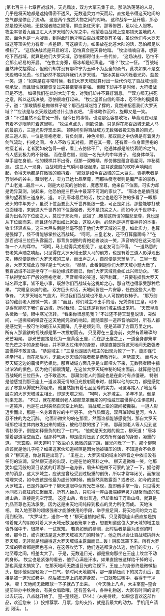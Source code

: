 ;第七百三十七章百战城外，天光黯淡，双方大军云集于此，那浩浩荡荡的人马，几乎是将天地都是遮掩得密不透风，无数道灵力冲天而起，直接是令得这天地间的空气都是停止了流动。
这是两个庞然大物之间的对峙。
这种战争一旦开启，那必然是惊天动地，无数强者随之陨落，鲜血染红天宇，那等惨烈，足以让人胆寒。
牧尘率领着九幽卫汇入大罗天域的大军之中，他望着百战城上空那铺天盖地的人影，面色也是一片凝重，到得此时他才明白百战域究竟有多强，虽说他们与大罗天域这等顶尖势力有着一点差距，可这般实力，如果放在北苍大陆的话，恐怕都足以横扫了。
“这场决战若是开启的话，恐怕真会是天昏地暗。
”牧尘喃喃自语，想要吃下百战域，就算是他们大罗天域，恐怕都得付出一些代价。
“这场决战，恐怕不会那么轻易的开启。
”在牧尘身旁，唐冰却是轻声道。
“嗯？”牧尘一怔。
“百战域虽然阵仗摆得足，但他们却并没有那种宁为玉碎不为瓦全的勇气，此次如果不是玄天殿暗中怂恿，他们必然不敢挑衅我们大罗天域。
”唐冰美目中闪烁着光彩，盈盈一笑，道：“如果是在寻常时候，我们大罗天域就算付出一些代价吃了百战域也能够承受，而且很快就能恢复过来甚至变得更强。
但眼下却并不是时候，大狩猎战已是不远。
如果我们在此时大动干戈，对我们却并不算好消息。
”“双方都无拼死之意，所以这场决战，恐怕很难打起来。
”牧尘望着自信的唐冰，忍不住的摸摸鼻子，道：“那敢情都是做做样子呢？那百战域吃饱了撑的，竟然来招惹我们大罗天域？”“应该是与玄天殿达成过什么协议吧。
”唐冰略作沉吟，旋即又是一笑。
道：“不过虽然不会拼死一搏，但今日的事情，也没那么容易收场，毕竟现在可是有着不少眼睛盯着这里呢。
”牧尘点点头，刚欲说话，只见得在那百战城无数人马的最前方，三道光影浮现出来。
顿时间引得百战域方无数强者投去敬畏的目光。
那三道人影，一位是青袍老者，背负剑匣，神色冷厉，那双目之中仿佛是有着灵力剑气流动，扫视之间。
令人不敢与其对视。
而在其一旁，还有着一位身着黑袍的枯瘦老者，老者犹如皮包骨一般，看上去仿佛干尸，他通体都是缭绕着阴冷之气。
令人感到极为的不舒服。
而在最右侧，则是一名光头的中年男子。
他身体单薄，单手竖在身前，他的模样并不出奇，但那一双眼睛，却仿佛是蕴含着星河，神秘莫测。
这三人一现身，百战域的士气瞬间暴涨起来，震耳欲聋般的欢呼声响彻而起，令得天地都是在微微的颤抖着。
“那就是如今百战域的三大巨头，青袍老者是万剑谷的谷主，藏剑老人，实力已达七品至尊，而那枯瘦老者则是魔尸宗的掌教，尸山老鬼...最后一人，则是大悲天的创始者，魔悲至尊，他来自下位面，可实力却是诡异莫测，说起来，他恐怕是三巨头中最深不可测的家伙了。
”唐冰也是俏目凝重的望着那三道身影，道。
听到唐冰最后的话，牧尘也是忍不住的多看了一眼那光头的中年男子，虽说下位面要比大千世界低级一些，可正是如此，那些能够打破位面桎梏，来到这大千世界的下位面强者，无不是顶尖之人，而如今大千世界中，最为出名的下位面之人，莫过于那炎帝，武祖了...眼前这所谓的魔悲至尊，竟也是从下位面而来，而且还创造出如此家业，这般人物，必然也是拥有着神异的本事。
牧尘轻轻点头，这三大巨头倒是丝毫不弱于他们大罗天域的三皇，如此实力，也算是强悍了，怪不得能够掌控这百战域。
“呵呵，三皇老友，还不打算露面吗？”在那百战域三位巨头露面后，那背负剑匣的青袍老者淡淡一笑，声音响彻在这天地间每一个人的耳中。
“呵呵，马上就得兵戎相见了，这老友可当不得。
”一道熟悉的苍老笑声随之响起，只见得在大罗天域无数人马的前方，也是有着三道人影浮现出来，赫然便是他们大罗天域的三皇，而出声之人，自然便是天鹫皇了。
三皇一现身，大罗天域此方同样是士气大涨。
“桀桀，此番倒是你们大罗天域小题大做了，我百战域不过是抢夺了一些边缘城市而已，你们大罗天域竟会如此兴师动众。
”那干枯得犹如干尸般的黑袍老者，声音嘶哑的笑道，笑声刺耳。
“只要有损我大罗天域名声之事，皆不是小事，既然你们百战域有这挑衅之心，那自然也得承受那种后果。
”灵瞳皇淡淡的道。
双方巨头对话，天地间皆是一片安静，任由这些大人物争锋。
“大罗天域名气虽大，不过我们百战域也不是人人可捏的软柿子。
”那万剑谷的藏剑老人微微一笑，道：“而且，你们域主不出手的话，光凭你们三皇，可不见得就能吃下我们百战域，所以我想，三位还是将你们域主请出来吧。
”天鹫皇眉头微微一皱，眼中寒光流转。
“看来你很想见我？”不过还不待天鹫皇说话，突然间，一道嘶哑的嗓音在这天地间凭空的响起，而随着那一道声音响起时，所有人都是感觉到一股可怕的威压从天而降，几乎是顷刻间，便是笼罩了方圆万里之内。
所有人那震骇的视线都是第一次投射而去。
只见得在三皇身前，突然有着璀璨的光芒凝聚。
那光芒直接是化为一座黄金王座，而在那王座之上，一道全身都笼罩在光芒之中的身影静坐，并不算太过伟岸的身影，却是直接是将这天地间无数强者震慑得不敢言语。
“恭迎域主！”三皇也是因为域主的出现为惊了一下，旋即连忙抱拳行礼，而在那后方，无数大罗天域的强者都是恭敬行礼。
声势震天。
而与大罗天域这边的震慑声势相比，那百战域方面几乎是立即哑火下来，无数强者眼中掠过浓浓的惧色，因为他们都很清楚，在这位大罗天域神秘的域主面前，就算是他们百战域的三位巨头，也不敢造次。
那藏剑老人的面庞也是在此时有点僵硬。
特别是他感觉到那王座上一道淡漠无情的目光投射而来时，就算以他的实力，都是感觉到了寒意从脚底升腾起来。
他虽然拥有着七品至尊的实力，可这与踏入了地至尊层次的大罗天域域主相比，却是天壤之别。
“呵呵，大罗域主。
多年不见，倒是别来无恙。
”不过，就在那藏剑老人被那笼罩而来的可怕威压震慑得心生惧意时，一道笑声，也是在此时突然自天空上响起。
百战域上空的空间被撕裂。
一道人影迈步而出，那是一名身着青衫的中年男子。
他气质飘逸，双目璀璨如星河，令人忍不住的为之沉醉。
他面带微笑的站在那里，然而谁都能够感觉到，那自大罗天域那位域主体内散发出来的威压，被他尽数的接了下来。
那藏剑老人等人见到这青衫男子，倒是如释重负的松了一口气。
“他就是天玄殿的殿主，柳天道！”唐冰望着那道凌空而立，但那种气势，却是绝对压到了双方所有强者的身影，凝重的道。
“天玄殿，柳天道吗？”牧尘心头微微的跳了跳，目光闪烁了一下，那个柳暝应该就是他儿子吧？如果这家伙知道柳暝是因为他被镇压的话，不知道会不会发疯？“柳天道，你总算是出现了。
”王座上，大罗天域的域主的声音之中依旧没有任何的波澜，显然柳天道的出现，也是在他的预料之中。
柳天道微微一笑，他那犹如星河般的双目紧紧的盯着那一道身影，眉头却是微不可察的皱了一下，据他得来的消息，这大罗域主，应该是曾经受到过极重的创伤，所以才常年闭关，而按照常理来说，如今应该是他最为虚弱的时候，他竟然真敢露面？或者说，如今的这位大罗域主，已是外强中干？柳天道眼中似有光芒浮现，旋即他手掌一抬，只见得天地间灵力疯狂的汇聚而来，所有人抬头，只见得一座由极端纯粹灵力凝聚而成的斑斓山岳，直接是凭空浮现。
这座山岳，看似普通，但却重如千万重山峰，就算是九品至尊也无法承受，因为这是由天地间纯粹到极点的灵力所化而成。
天地法相。
踏入地至尊的超级强者才能够使用的手段，举手投足间，将天地间的灵力运用到极致。
“大罗域主，送你一物！”柳天道袖袍轻挥，只见得那座山岳直接是携带着庞大的阴影对着大罗天域无数强者笼罩下去，想要知道这位大罗天域的域主是否外强中干，很简单，一试就知。
若真如他的猜测，此时后者是最为虚弱的时候，那今日，或许就该是这大罗天域被灭门的时候了，他之所以会让百战域挑衅大罗天域，无非就是想逼得这大罗天域域主露面而已...轰！阴影笼罩下来，所有大罗天域的强者都是面色苍白，在这等攻势下，他们连逃都没办法逃，他们的实力，与地至尊之间，相差太大了。
于是，无数道目光，都是投向那坐在王座上纹丝不动的身影。
牧尘也是紧张的看去，他手心满是汗水，如果直接被这样给干掉的话，那也真是太搞笑了。
在那天地间无数道目光的注视下，王座上的身影终是微微抬头，旋即他似是轻吸了一口气，顿时间天地颤抖，那一座镇压而下的灵力山岳，直接是被一道光虹卷中，然后被王座上的那道身影，一口就吸进嘴中，吞得干干净净。
嘶！天地间无数眼球一下子就凸了出来。
（今天晚上八点，大主宰歪~歪会提前举办中秋晚会，有美女唱歌哦，还有签名书，各种礼物送，大家有时间的话可以去玩玩，八点就开始了。
歪~歪频道，1744.）(未完待续。
如果您喜欢这部作品，欢迎您来（.）投推荐票、月票，您的支持，就是我最大的动力。
手机用户请到.阅读。
)。
